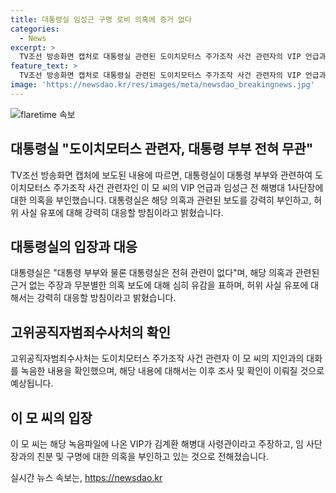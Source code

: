 ```yaml
---
title: 대통령실 임성근 구명 로비 의혹에 증거 없다
categories:
  - News
excerpt: >
  TV조선 방송화면 캡처로 대통령실 관련된 도이치모터스 주가조작 사건 관련자의 VIP 언급과 임성근 전 해병대 1사단장의 구명 로비 의혹에 대해 대통령실은 대통령 부부와 전혀 무관이라고 강조했다. 고위공직자범죄수사처는 관련 녹음파일을 확보해 의혹을 조사 중이며, 이 모 씨는 VIP언급에 대해 김계환 해병대 사령관과의 친분을 부인하고 있다. 대통령실은 근거 없는 주장과 무분별한 의혹 보도에 유감을 표하며, 허위 사실 유포에 강력히 대응할 방침이라고 밝혔다.
feature_text: >
  TV조선 방송화면 캡처로 대통령실 관련된 도이치모터스 주가조작 사건 관련자의 VIP 언급과 임성근 전 해병대 1사단장의 구명 로비 의혹에 대해 대통령실은 대통령 부부와 전혀 무관이라고 강조했다. 고위공직자범죄수사처는 관련 녹음파일을 확보해 의혹을 조사 중이며, 이 모 씨는 VIP언급에 대해 김계환 해병대 사령관과의 친분을 부인하고 있다. 대통령실은 근거 없는 주장과 무분별한 의혹 보도에 유감을 표하며, 허위 사실 유포에 강력히 대응할 방침이라고 밝혔다.
image: 'https://newsdao.kr/res/images/meta/newsdao_breakingnews.jpg'
---
```


<p><img src="https://newsdao.kr/res/images/meta/newsdao_breakingnews.jpg" alt="flaretime 속보" /></p>

<h2>대통령실 "도이치모터스 관련자, 대통령 부부 전혀 무관"</h2>

<p data-ke-size="size16">TV조선 방송화면 캡처에 보도된 내용에 따르면, 대통령실이 대통령 부부와 관련하여 도이치모터스 주가조작 사건 관련자인 이 모 씨의 VIP 언급과 임성근 전 해병대 1사단장에 대한 의혹을 부인했습니다. 대통령실은 해당 의혹과 관련된 보도를 강력히 부인하고, 허위 사실 유포에 대해 강력히 대응할 방침이라고 밝혔습니다.</p>

<h2 data-ke-size="size24">대통령실의 입장과 대응</h2>

<p data-ke-size="size16">대통령실은 "대통령 부부와 물론 대통령실은 전혀 관련이 없다"며, 해당 의혹과 관련된 근거 없는 주장과 무분별한 의혹 보도에 대해 심히 유감을 표하며, 허위 사실 유포에 대해서는 강력히 대응할 방침이라고 밝혔습니다.</p>

<h2 data-ke-size="size24">고위공직자범죄수사처의 확인</h2>

<p data-ke-size="size16">고위공직자범죄수사처는 도이치모터스 주가조작 사건 관련자 이 모 씨의 지인과의 대화를 녹음한 내용을 확인했으며, 해당 내용에 대해서는 이후 조사 및 확인이 이뤄질 것으로 예상됩니다.</p>

<h2 data-ke-size="size24">이 모 씨의 입장</h2>

<p data-ke-size="size16">이 모 씨는 해당 녹음파일에 나온 VIP가 김계환 해병대 사령관이라고 주장하고, 임 사단장과의 친분 및 구명에 대한 의혹을 부인하고 있는 것으로 전해졌습니다.</p>
실시간 뉴스 속보는, <a href="https://newsdao.kr" rel="dofollow">https://newsdao.kr</a>


